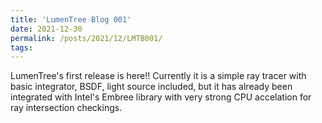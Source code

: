 ```yaml
---
title: 'LumenTree Blog 001'
date: 2021-12-30
permalink: /posts/2021/12/LMTB001/
tags:
---
```


LumenTree's first release is here!!
Currently it is a simple ray tracer with basic integrator, BSDF, light source included, but it has already been integrated with Intel's Embree library with very strong CPU accelation for ray intersection checkings.
